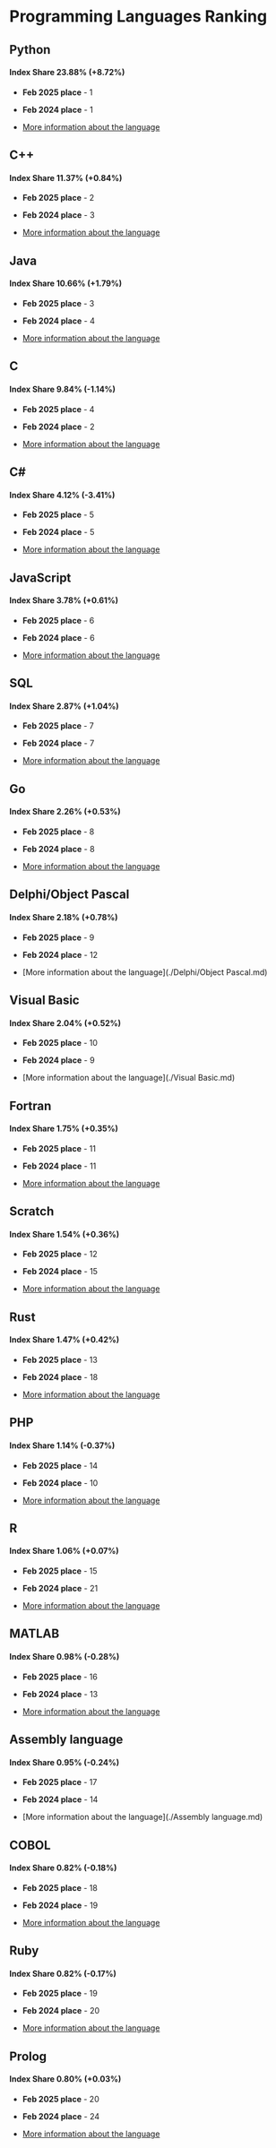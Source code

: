 # Programming Languages Ranking

## Python

#### Index Share 23.88% (+8.72%)

*  **Feb 2025 place** - 1

*  **Feb 2024 place** - 1

* [More information about the language](./Python.md)

## C++

#### Index Share 11.37% (+0.84%)

*  **Feb 2025 place** - 2

*  **Feb 2024 place** - 3

* [More information about the language](./C++.md)

## Java

#### Index Share 10.66% (+1.79%)

*  **Feb 2025 place** - 3

*  **Feb 2024 place** - 4

* [More information about the language](./Java.md)

## C

#### Index Share 9.84% (-1.14%)

*  **Feb 2025 place** - 4

*  **Feb 2024 place** - 2

* [More information about the language](./C.md)

## C#

#### Index Share 4.12% (-3.41%)

*  **Feb 2025 place** - 5

*  **Feb 2024 place** - 5

* [More information about the language](./C#.md)

## JavaScript

#### Index Share 3.78% (+0.61%)

*  **Feb 2025 place** - 6

*  **Feb 2024 place** - 6

* [More information about the language](./JavaScript.md)

## SQL

#### Index Share 2.87% (+1.04%)

*  **Feb 2025 place** - 7

*  **Feb 2024 place** - 7

* [More information about the language](./SQL.md)

## Go

#### Index Share 2.26% (+0.53%)

*  **Feb 2025 place** - 8

*  **Feb 2024 place** - 8

* [More information about the language](./Go.md)

## Delphi/Object Pascal

#### Index Share 2.18% (+0.78%)

*  **Feb 2025 place** - 9

*  **Feb 2024 place** - 12

* [More information about the language](./Delphi/Object Pascal.md)

## Visual Basic

#### Index Share 2.04% (+0.52%)

*  **Feb 2025 place** - 10

*  **Feb 2024 place** - 9

* [More information about the language](./Visual Basic.md)

## Fortran

#### Index Share 1.75% (+0.35%)

*  **Feb 2025 place** - 11

*  **Feb 2024 place** - 11

* [More information about the language](./Fortran.md)

## Scratch

#### Index Share 1.54% (+0.36%)

*  **Feb 2025 place** - 12

*  **Feb 2024 place** - 15

* [More information about the language](./Scratch.md)

## Rust

#### Index Share 1.47% (+0.42%)

*  **Feb 2025 place** - 13

*  **Feb 2024 place** - 18

* [More information about the language](./Rust.md)

## PHP

#### Index Share 1.14% (-0.37%)

*  **Feb 2025 place** - 14

*  **Feb 2024 place** - 10

* [More information about the language](./PHP.md)

## R

#### Index Share 1.06% (+0.07%)

*  **Feb 2025 place** - 15

*  **Feb 2024 place** - 21

* [More information about the language](./R.md)

## MATLAB

#### Index Share 0.98% (-0.28%)

*  **Feb 2025 place** - 16

*  **Feb 2024 place** - 13

* [More information about the language](./MATLAB.md)

## Assembly language

#### Index Share 0.95% (-0.24%)

*  **Feb 2025 place** - 17

*  **Feb 2024 place** - 14

* [More information about the language](./Assembly language.md)

## COBOL

#### Index Share 0.82% (-0.18%)

*  **Feb 2025 place** - 18

*  **Feb 2024 place** - 19

* [More information about the language](./COBOL.md)

## Ruby

#### Index Share 0.82% (-0.17%)

*  **Feb 2025 place** - 19

*  **Feb 2024 place** - 20

* [More information about the language](./Ruby.md)

## Prolog

#### Index Share 0.80% (+0.03%)

*  **Feb 2025 place** - 20

*  **Feb 2024 place** - 24

* [More information about the language](./Prolog.md)